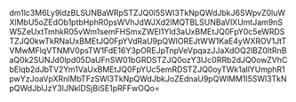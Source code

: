 dm1lc3M6Ly9ldzBLSUNBaWRpSTZJQ0l5SWl3TkNpQWdJbkJ6SWpvZ0luWXlMbU5oZEdOb1ptbHphR0psWVhJdWJXd2lMQTBLSUNBaVlXUmtJam9nSW5ZeUxtTmhkR05vWm1semFHSmxZWEl1Yld3aUxBMEtJQ0FpY0c5eWRDSTZJQ0kwTkRNaUxBMEtJQ0FpYVdRaU9pQWlOREJtWW1KaE4yWXROV1JtTVMwMFlqVTNMV0psTW1FdE16Y3pOREJpTnpVeVpqazJJaXdOQ2lBZ0ltRnBaQ0k2SUNJd0lpd05DaUFnSW01bGRDSTZJQ0ozY3lJc0RRb2dJQ0owZVhCbElqb2dJbTV2Ym1VaUxBMEtJQ0FpYUc5emRDSTZJQ0oyTWk1allYUmphR1pwYzJoaVpXRnlMbTFzSWl3TkNpQWdJbkJoZEdnaU9pQWlMM1l5SWl3TkNpQWdJblJzY3lJNklDSjBiSE1pRFFwOQo=
